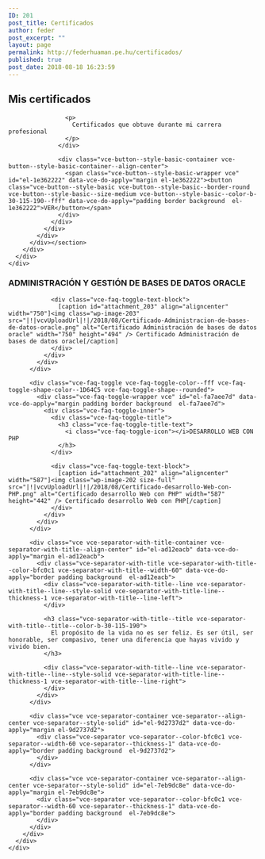 ```yaml
---
ID: 201
post_title: Certificados
author: feder
post_excerpt: ""
layout: page
permalink: http://federhuaman.pe.hu/certificados/
published: true
post_date: 2018-08-18 16:23:59
---
```

<!--vcv no format-->

<div class="vce-row-container">
  <div class="vce-row vce-row--col-gap-30 vce-row-columns--top vce-row-content--top" id="el-1faa1f1b" data-vce-do-apply="all el-1faa1f1b">
    <div class="vce-row-content" data-vce-element-content="true">
      <div class="vce-col vce-col--md-100p vce-col--xs-1 vce-col--xs-last vce-col--xs-first vce-col--sm-last vce-col--sm-first vce-col--md-last vce-col--lg-last vce-col--xl-last vce-col--md-first vce-col--lg-first vce-col--xl-first" id="el-55180c86" data-vce-do-apply="background border el-55180c86">
        <div class="vce-col-inner" data-vce-element-content="true" data-vce-do-apply="padding margin  el-55180c86">
        </div>
      </div>
    </div>
  </div>
</div>

<div class="vce-row-container">
  <div class="vce-row vce-row--col-gap-30 vce-row-columns--top vce-row-content--top" id="el-ab4efc60" data-vce-do-apply="all el-ab4efc60">
    <div class="vce-row-content" data-vce-element-content="true">
      <div class="vce-col vce-col--md-100p vce-col--xs-1 vce-col--xs-last vce-col--xs-first vce-col--sm-last vce-col--sm-first vce-col--md-last vce-col--lg-last vce-col--xl-last vce-col--md-first vce-col--lg-first vce-col--xl-first" id="el-820b678f" data-vce-do-apply="background border el-820b678f">
        <div class="vce-col-inner" data-vce-element-content="true" data-vce-do-apply="padding margin  el-820b678f">
          <section class="vce-hero-section-container vce-hero-section-media--xs vce-hero-section-media--sm vce-hero-section-media--md"><div class="vce vce-hero-section" id="el-ad1f93e1" data-vce-do-apply="margin background border  el-ad1f93e1">
            <div class="vce-hero-section--wrap-row vce-hero-section--background-position-center-center" style="background-image: url('|!|vcvUploadUrl|!|/2018/08/Certificados-Feder-Huaman-Aquise.jpg');">
              <div class="vce-hero-section--wrap">
                <div class="vce-hero-section--content" data-vce-do-apply="padding el-ad1f93e1">
                  <div class="vce-hero-section--content-container">
                    <h1>
                      Mis certificados
                    </h1>
                    
                    <p>
                      Certificados que obtuve durante mi carrera profesional
                    </p>
                  </div>
                  
                  <div class="vce-button--style-basic-container vce-button--style-basic-container--align-center">
                    <span class="vce-button--style-basic-wrapper vce" id="el-1e362222" data-vce-do-apply="margin el-1e362222"><button class="vce-button--style-basic vce-button--style-basic--border-round vce-button--style-basic--size-medium vce-button--style-basic--color-b-30-115-190--fff" data-vce-do-apply="padding border background  el-1e362222">VER</button></span>
                  </div>
                </div>
              </div>
            </div>
          </div></section>
        </div>
      </div>
    </div>
  </div>
</div>

<div class="vce-row-container">
  <div class="vce-row vce-row--col-gap-30 container vce-row-columns--top vce-row-content--top" id="el-64bdf391" data-vce-do-apply="all el-64bdf391">
    <div class="vce-row-content" data-vce-element-content="true">
      <div class="vce-col vce-col--md-100p vce-col--xs-1 vce-col--xs-last vce-col--xs-first vce-col--sm-last vce-col--sm-first vce-col--md-last vce-col--lg-last vce-col--xl-last vce-col--md-first vce-col--lg-first vce-col--xl-first container" id="el-812ed79f" data-vce-do-apply="background border el-812ed79f">
        <div class="vce-col-inner" data-vce-element-content="true" data-vce-do-apply="padding margin  el-812ed79f">
          <div class="vce-faq-toggle vce-faq-toggle-color--fff vce-faq-toggle-shape-color--1D64C5 vce-faq-toggle-shape--rounded">
            <div class="vce-faq-toggle-wrapper vce" id="el-6439ce80" data-vce-do-apply="margin padding border background  el-6439ce80">
              <div class="vce-faq-toggle-inner">
                <div class="vce-faq-toggle-title">
                  <h3 class="vce-faq-toggle-title-text">
                    <i class="vce-faq-toggle-icon"></i>ADMINISTRACIÓN Y GESTIÓN DE BASES DE DATOS ORACLE
                  </h3>
                </div>
                
                <div class="vce-faq-toggle-text-block">
                  [caption id="attachment_203" align="aligncenter" width="750"]<img class="wp-image-203" src="|!|vcvUploadUrl|!|/2018/08/Certificado-Administracion-de-bases-de-datos-oracle.png" alt="Certificado Administración de bases de datos oracle" width="750" height="494" /> Certificado Administración de bases de datos oracle[/caption]
                </div>
              </div>
            </div>
          </div>
          
          <div class="vce-faq-toggle vce-faq-toggle-color--fff vce-faq-toggle-shape-color--1D64C5 vce-faq-toggle-shape--rounded">
            <div class="vce-faq-toggle-wrapper vce" id="el-fa7aee7d" data-vce-do-apply="margin padding border background  el-fa7aee7d">
              <div class="vce-faq-toggle-inner">
                <div class="vce-faq-toggle-title">
                  <h3 class="vce-faq-toggle-title-text">
                    <i class="vce-faq-toggle-icon"></i>DESARROLLO WEB CON PHP
                  </h3>
                </div>
                
                <div class="vce-faq-toggle-text-block">
                  [caption id="attachment_202" align="aligncenter" width="587"]<img class="wp-image-202 size-full" src="|!|vcvUploadUrl|!|/2018/08/Certificado-desarrollo-Web-con-PHP.png" alt="Certificado desarrollo Web con PHP" width="587" height="442" /> Certificado desarrollo Web con PHP[/caption]
                </div>
              </div>
            </div>
          </div>
          
          <div class="vce vce-separator-with-title-container vce-separator-with-title--align-center" id="el-ad12eacb" data-vce-do-apply="margin el-ad12eacb">
            <div class="vce-separator-with-title vce-separator-with-title--color-bfc0c1 vce-separator-with-title--width-60" data-vce-do-apply="border padding background  el-ad12eacb">
              <div class="vce-separator-with-title--line vce-separator-with-title--line--style-solid vce-separator-with-title-line--thickness-1 vce-separator-with-title--line-left">
              </div>
              
              <h3 class="vce-separator-with-title--title vce-separator-with-title--title--color-b-30-115-190">
                El propósito de la vida no es ser feliz. Es ser útil, ser honorable, ser compasivo, tener una diferencia que hayas vivido y vivido bien.
              </h3>
              
              <div class="vce-separator-with-title--line vce-separator-with-title--line--style-solid vce-separator-with-title-line--thickness-1 vce-separator-with-title--line-right">
              </div>
            </div>
          </div>
          
          <div class="vce vce-separator-container vce-separator--align-center vce-separator--style-solid" id="el-9d2737d2" data-vce-do-apply="margin el-9d2737d2">
            <div class="vce-separator vce-separator--color-bfc0c1 vce-separator--width-60 vce-separator--thickness-1" data-vce-do-apply="border padding background  el-9d2737d2">
            </div>
          </div>
          
          <div class="vce vce-separator-container vce-separator--align-center vce-separator--style-solid" id="el-7eb9dc8e" data-vce-do-apply="margin el-7eb9dc8e">
            <div class="vce-separator vce-separator--color-bfc0c1 vce-separator--width-60 vce-separator--thickness-1" data-vce-do-apply="border padding background  el-7eb9dc8e">
            </div>
          </div>
        </div>
      </div>
    </div>
  </div>
</div>

<!--vcv no format-->